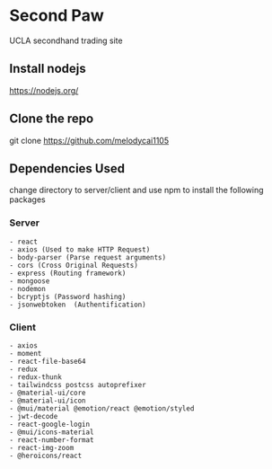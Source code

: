 # Second Paw
UCLA secondhand trading site

## Install nodejs
https://nodejs.org/

## Clone the repo
git clone https://github.com/melodycai1105

## Dependencies Used
change directory to server/client and use npm to install the following packages
### Server
    - react
    - axios (Used to make HTTP Request)
    - body-parser (Parse request arguments)
    - cors (Cross Original Requests)
    - express (Routing framework)
    - mongoose
    - nodemon
    - bcryptjs (Password hashing)
    - jsonwebtoken  (Authentification)

### Client
    - axios
    - moment
    - react-file-base64
    - redux
    - redux-thunk
    - tailwindcss postcss autoprefixer
    - @material-ui/core
    - @material-ui/icon
    - @mui/material @emotion/react @emotion/styled
    - jwt-decode
    - react-google-login
    - @mui/icons-material
    - react-number-format
    - react-img-zoom
    - @heroicons/react

